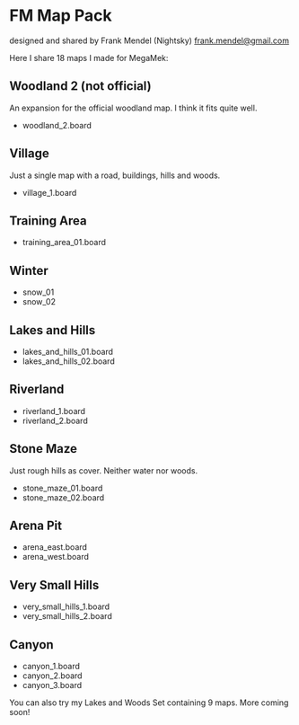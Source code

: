 # FM Map Pack

designed and shared by Frank Mendel (Nightsky) <frank.mendel@gmail.com>

Here I share 18 maps I made for MegaMek:

## Woodland 2 (not official)

An expansion for the official woodland map. I think it fits quite well.

- woodland_2.board

## Village

Just a single map with a road, buildings, hills and woods.

- village_1.board

## Training Area

- training_area_01.board

## Winter

- snow_01
- snow_02

## Lakes and Hills

- lakes_and_hills_01.board
- lakes_and_hills_02.board

## Riverland

- riverland_1.board
- riverland_2.board

## Stone Maze

Just rough hills as cover. Neither water nor woods.

- stone_maze_01.board
- stone_maze_02.board

## Arena Pit

- arena_east.board
- arena_west.board

## Very Small Hills

- very_small_hills_1.board
- very_small_hills_2.board

## Canyon

- canyon_1.board
- canyon_2.board
- canyon_3.board

You can also try my Lakes and Woods Set containing 9 maps. More coming soon!
